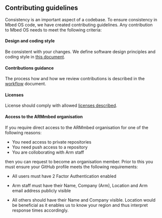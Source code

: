<h2 id="guidelines">Contributing guidelines</h2>

Consistency is an important aspect of a codebase. To ensure consistency in Mbed OS code, we have created contributing guidelines. Any contribution to Mbed OS needs to meet the following criteria:

#### Design and coding style

Be consistent with your changes. We define software design principles and coding style in [this document](style.html).

#### Contributions guidance

The process how and how we review contributions is described in the [workflow](workflow.html) document.

#### Licenses

License should comply with allowed [licenses described](license.html). 

#### Access to the ARMmbed organisation

If you require direct access to the ARMmbed organisation for one of the following reasons:

* You need access to private repositories
* You need push access to a repository
* You are colloborating with Arm staff

then you can request to become an organisation member. Prior to this you must ensure your GitHub profile
meets the following requirements:

* All users must have 2 Factor Authentication enabled

* Arm staff must have their Name, Company (Arm), Location and Arm email address publicly visible

* All others should have their Name and Company visible. Location would be beneficial as it enables 
  us to know your region and thus interpret response times accordingly.


